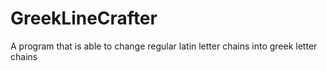 # GreekLineCrafter
 A program that is able to change regular latin letter chains into greek letter chains
